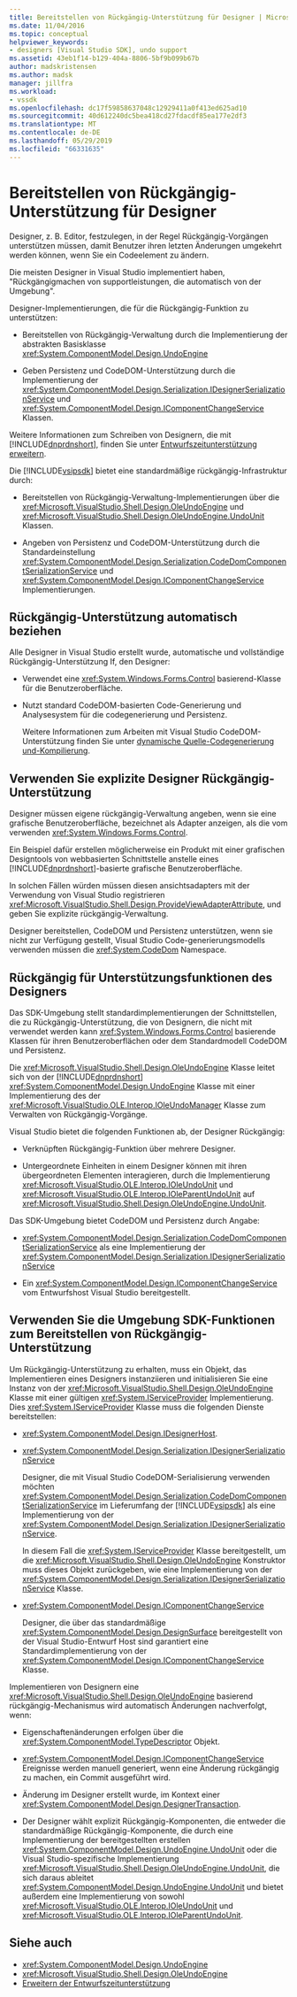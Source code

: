 ```yaml
---
title: Bereitstellen von Rückgängig-Unterstützung für Designer | Microsoft-Dokumentation
ms.date: 11/04/2016
ms.topic: conceptual
helpviewer_keywords:
- designers [Visual Studio SDK], undo support
ms.assetid: 43eb1f14-b129-404a-8806-5bf9b099b67b
author: madskristensen
ms.author: madsk
manager: jillfra
ms.workload:
- vssdk
ms.openlocfilehash: dc17f59858637048c12929411a0f413ed625ad10
ms.sourcegitcommit: 40d612240dc5bea418cd27fdacdf85ea177e2df3
ms.translationtype: MT
ms.contentlocale: de-DE
ms.lasthandoff: 05/29/2019
ms.locfileid: "66331635"
---
```

# <a name="supply-undo-support-to-designers"></a>Bereitstellen von Rückgängig-Unterstützung für Designer

Designer, z. B. Editor, festzulegen, in der Regel Rückgängig-Vorgängen unterstützen müssen, damit Benutzer ihren letzten Änderungen umgekehrt werden können, wenn Sie ein Codeelement zu ändern.

Die meisten Designer in Visual Studio implementiert haben, "Rückgängigmachen von supportleistungen, die automatisch von der Umgebung".

Designer-Implementierungen, die für die Rückgängig-Funktion zu unterstützen:

- Bereitstellen von Rückgängig-Verwaltung durch die Implementierung der abstrakten Basisklasse <xref:System.ComponentModel.Design.UndoEngine>

- Geben Persistenz und CodeDOM-Unterstützung durch die Implementierung der <xref:System.ComponentModel.Design.Serialization.IDesignerSerializationService> und <xref:System.ComponentModel.Design.IComponentChangeService> Klassen.

Weitere Informationen zum Schreiben von Designern, die mit [!INCLUDE[dnprdnshort](../code-quality/includes/dnprdnshort_md.md)], finden Sie unter [Entwurfszeitunterstützung erweitern](/previous-versions/37899azc(v=vs.140)).

Die [!INCLUDE[vsipsdk](../extensibility/includes/vsipsdk_md.md)] bietet eine standardmäßige rückgängig-Infrastruktur durch:

- Bereitstellen von Rückgängig-Verwaltung-Implementierungen über die <xref:Microsoft.VisualStudio.Shell.Design.OleUndoEngine> und <xref:Microsoft.VisualStudio.Shell.Design.OleUndoEngine.UndoUnit> Klassen.

- Angeben von Persistenz und CodeDOM-Unterstützung durch die Standardeinstellung <xref:System.ComponentModel.Design.Serialization.CodeDomComponentSerializationService> und <xref:System.ComponentModel.Design.IComponentChangeService> Implementierungen.

## <a name="obtain-undo-support-automatically"></a>Rückgängig-Unterstützung automatisch beziehen

Alle Designer in Visual Studio erstellt wurde, automatische und vollständige Rückgängig-Unterstützung If, den Designer:

- Verwendet eine <xref:System.Windows.Forms.Control> basierend-Klasse für die Benutzeroberfläche.

- Nutzt standard CodeDOM-basierten Code-Generierung und Analysesystem für die codegenerierung und Persistenz.

   Weitere Informationen zum Arbeiten mit Visual Studio CodeDOM-Unterstützung finden Sie unter [dynamische Quelle-Codegenerierung und-Kompilierung](/dotnet/framework/reflection-and-codedom/dynamic-source-code-generation-and-compilation).

## <a name="when-to-use-explicit-designer-undo-support"></a>Verwenden Sie explizite Designer Rückgängig-Unterstützung
 Designer müssen eigene rückgängig-Verwaltung angeben, wenn sie eine grafische Benutzeroberfläche, bezeichnet als Adapter anzeigen, als die vom verwenden <xref:System.Windows.Forms.Control>.

 Ein Beispiel dafür erstellen möglicherweise ein Produkt mit einer grafischen Designtools von webbasierten Schnittstelle anstelle eines [!INCLUDE[dnprdnshort](../code-quality/includes/dnprdnshort_md.md)]-basierte grafische Benutzeroberfläche.

 In solchen Fällen würden müssen diesen ansichtsadapters mit der Verwendung von Visual Studio registrieren <xref:Microsoft.VisualStudio.Shell.Design.ProvideViewAdapterAttribute>, und geben Sie explizite rückgängig-Verwaltung.

 Designer bereitstellen, CodeDOM und Persistenz unterstützen, wenn sie nicht zur Verfügung gestellt, Visual Studio Code-generierungsmodells verwenden müssen die <xref:System.CodeDom> Namespace.

## <a name="undo-support-features-of-the-designer"></a>Rückgängig für Unterstützungsfunktionen des Designers
 Das SDK-Umgebung stellt standardimplementierungen der Schnittstellen, die zu Rückgängig-Unterstützung, die von Designern, die nicht mit verwendet werden kann <xref:System.Windows.Forms.Control> basierende Klassen für ihren Benutzeroberflächen oder dem Standardmodell CodeDOM und Persistenz.

 Die <xref:Microsoft.VisualStudio.Shell.Design.OleUndoEngine> Klasse leitet sich von der [!INCLUDE[dnprdnshort](../code-quality/includes/dnprdnshort_md.md)] <xref:System.ComponentModel.Design.UndoEngine> Klasse mit einer Implementierung des der <xref:Microsoft.VisualStudio.OLE.Interop.IOleUndoManager> Klasse zum Verwalten von Rückgängig-Vorgänge.

 Visual Studio bietet die folgenden Funktionen ab, der Designer Rückgängig:

- Verknüpften Rückgängig-Funktion über mehrere Designer.

- Untergeordnete Einheiten in einem Designer können mit ihren übergeordneten Elementen interagieren, durch die Implementierung <xref:Microsoft.VisualStudio.OLE.Interop.IOleUndoUnit> und <xref:Microsoft.VisualStudio.OLE.Interop.IOleParentUndoUnit> auf <xref:Microsoft.VisualStudio.Shell.Design.OleUndoEngine.UndoUnit>.

Das SDK-Umgebung bietet CodeDOM und Persistenz durch Angabe:

- <xref:System.ComponentModel.Design.Serialization.CodeDomComponentSerializationService> als eine Implementierung der <xref:System.ComponentModel.Design.Serialization.IDesignerSerializationService>

- Ein <xref:System.ComponentModel.Design.IComponentChangeService> vom Entwurfshost Visual Studio bereitgestellt.

## <a name="use-the-environment-sdk-features-to-supply-undo-support"></a>Verwenden Sie die Umgebung SDK-Funktionen zum Bereitstellen von Rückgängig-Unterstützung

Um Rückgängig-Unterstützung zu erhalten, muss ein Objekt, das Implementieren eines Designers instanziieren und initialisieren Sie eine Instanz von der <xref:Microsoft.VisualStudio.Shell.Design.OleUndoEngine> Klasse mit einer gültigen <xref:System.IServiceProvider> Implementierung. Dies <xref:System.IServiceProvider> Klasse muss die folgenden Dienste bereitstellen:

- <xref:System.ComponentModel.Design.IDesignerHost>.

- <xref:System.ComponentModel.Design.Serialization.IDesignerSerializationService>

   Designer, die mit Visual Studio CodeDOM-Serialisierung verwenden möchten <xref:System.ComponentModel.Design.Serialization.CodeDomComponentSerializationService> im Lieferumfang der [!INCLUDE[vsipsdk](../extensibility/includes/vsipsdk_md.md)] als eine Implementierung von der <xref:System.ComponentModel.Design.Serialization.IDesignerSerializationService>.

   In diesem Fall die <xref:System.IServiceProvider> Klasse bereitgestellt, um die <xref:Microsoft.VisualStudio.Shell.Design.OleUndoEngine> Konstruktor muss dieses Objekt zurückgeben, wie eine Implementierung von der <xref:System.ComponentModel.Design.Serialization.IDesignerSerializationService> Klasse.

- <xref:System.ComponentModel.Design.IComponentChangeService>

   Designer, die über das standardmäßige <xref:System.ComponentModel.Design.DesignSurface> bereitgestellt von der Visual Studio-Entwurf Host sind garantiert eine Standardimplementierung von der <xref:System.ComponentModel.Design.IComponentChangeService> Klasse.

Implementieren von Designern eine <xref:Microsoft.VisualStudio.Shell.Design.OleUndoEngine> basierend rückgängig-Mechanismus wird automatisch Änderungen nachverfolgt, wenn:

- Eigenschaftenänderungen erfolgen über die <xref:System.ComponentModel.TypeDescriptor> Objekt.

- <xref:System.ComponentModel.Design.IComponentChangeService> Ereignisse werden manuell generiert, wenn eine Änderung rückgängig zu machen, ein Commit ausgeführt wird.

- Änderung im Designer erstellt wurde, im Kontext einer <xref:System.ComponentModel.Design.DesignerTransaction>.

- Der Designer wählt explizit Rückgängig-Komponenten, die entweder die standardmäßige Rückgängig-Komponente, die durch eine Implementierung der bereitgestellten erstellen <xref:System.ComponentModel.Design.UndoEngine.UndoUnit> oder die Visual Studio-spezifische Implementierung <xref:Microsoft.VisualStudio.Shell.Design.OleUndoEngine.UndoUnit>, die sich daraus ableitet <xref:System.ComponentModel.Design.UndoEngine.UndoUnit> und bietet außerdem eine Implementierung von sowohl <xref:Microsoft.VisualStudio.OLE.Interop.IOleUndoUnit> und <xref:Microsoft.VisualStudio.OLE.Interop.IOleParentUndoUnit>.

## <a name="see-also"></a>Siehe auch

- <xref:System.ComponentModel.Design.UndoEngine>
- <xref:Microsoft.VisualStudio.Shell.Design.OleUndoEngine>
- [Erweitern der Entwurfszeitunterstützung](/previous-versions/37899azc(v=vs.140))